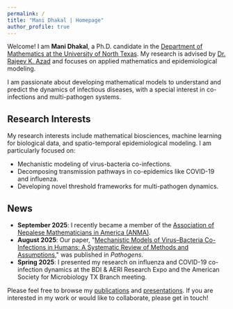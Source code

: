 ```yaml
---
permalink: /
title: "Mani Dhakal | Homepage"
author_profile: true
---
```


Welcome! I am **Mani Dhakal**, a Ph.D. candidate in the [Department of Mathematics at the University of North Texas](https://math.unt.edu/). My research is advised by [Dr. Rajeev K. Azad](https://scholars.unt.edu/en/persons/rajeev-azad) and focuses on applied mathematics and epidemiological modeling.

I am passionate about developing mathematical models to understand and predict the dynamics of infectious diseases, with a special interest in co-infections and multi-pathogen systems.

## Research Interests

My research interests include mathematical biosciences, machine learning for biological data, and spatio-temporal epidemiological modeling. I am particularly focused on:
* Mechanistic modeling of virus-bacteria co-infections.
* Decomposing transmission pathways in co-epidemics like COVID-19 and influenza.
* Developing novel threshold frameworks for multi-pathogen dynamics.

## News
* **September 2025**: I recently became a member of the [Association of Nepalese Mathematicians in America (ANMA)](https://anmaonline.org/).
* **August 2025**: Our paper, "[Mechanistic Models of Virus–Bacteria Co-Infections in Humans: A Systematic Review of Methods and Assumptions](https://doi.org/10.3390/pathogens14080830)," was published in *Pathogens*.
* **Spring 2025**: I presented my research on influenza and COVID-19 co-infection dynamics at the BDI & AERI Research Expo and the American Society for Microbiology TX Branch meeting.

Please feel free to browse my [publications](https://manidhakal.github.io/publications/) and [presentations](https://manidhakal.github.io/talks/). If you are interested in my work or would like to collaborate, please get in touch!
